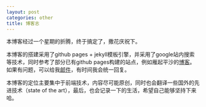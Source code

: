 ```yaml
---
layout: post
categories: other
title: 博客志
---
```


本博客经过一个星期的折腾，终于搞定了，撒花庆祝下。

本博客的搭建采用了github pages + jekyll模板引擎，并采用了google站内搜索等技术，同时参考了部分已有github pages构建的站点，例如雁起平沙的<a href="https://github.com/yanping/art" target="_blank">博客</a>。如果有问题，可以给我<a href="mailto:369749456@qq.com">邮件</a>，有时间我会统一回复。

本博客的定位主要集中于前端技术，内容尽可能原创，同时也会翻译一些国外的先进技术（state of the art），最后，也会记录一下的生活，希望自己能够坚持下来哈。